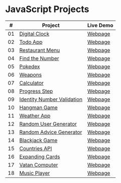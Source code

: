 # JavaScript Projects


|  #  | Project                                                                                 | Live Demo                                                           |
| :-: | --------------------------------------------------------------------------------------- | ------------------------------------------------------------------- |
| 01  | [Digital Clock](https://github.com/kadirzkaya/Digital-Clock)                            | [Webpage](https://kadirzkaya.github.io/Digital-Clock/)              |
| 02  | [Todo App](https://github.com/kadirzkaya/Todo-App)                                      | [Webpage](https://kadirzkaya.github.io/Todo-App/)               |
| 03  | [Restaurant Menu](https://github.com/kadirzkaya/Restaurant-Menu)                        | [Webpage](https://kadirzkaya.github.io/Restaurant-Menu/)            |
| 04  | [Find the Number](https://github.com/kadirzkaya/Find-Number)                            | [Webpage](https://kadirzkaya.github.io/Find-Number/)            |
| 05  | [Pokedex](https://github.com/kadirzkaya/Pokedex)                                        | [Webpage](https://kadirzkaya.github.io/Pokedex/)                    |
| 06  | [Weapons](https://github.com/kadirzkaya/Weapons)                                        | [Webpage](https://kadirzkaya.github.io/Weapons/)                    |
| 07  | [Calculator](https://github.com/kadirzkaya/Calculator)                                  | [Webpage](https://kadirzkaya.github.io/Calculator/)                 |
| 08  | [Progress Step](https://github.com/kadirzkaya/Progress-Step)                            | [Webpage](https://kadirzkaya.github.io/Progress-Step/)           |
| 09  | [Identity Number Validation](https://github.com/kadirzkaya/TC-Validation)               | [Webpage](https://kadirzkaya.github.io/TC-Validation/)              |
| 10  | [Hangman Game](https://github.com/kadirzkaya/Hangman-Game)                              | [Webpage](https://kadirzkaya.github.io/Hangman-Game/)               |
| 11  | [Weather App](https://github.com/kadirzkaya/Weather-App)                                | [Webpage](https://kadirzkaya.github.io/Weather-App/)                |
| 12  | [Random User Generator](https://github.com/kadirzkaya/Random-User-Generator)            | [Webpage](https://kadirzkaya.github.io/Random-User-Generator/)      |
| 13  | [Random Advice Generator](https://github.com/kadirzkaya/Random-Advice-Generator)        | [Webpage](https://kadirzkaya.github.io/Random-Advice-Generator/)    |
| 14  | [Blackjack Game](https://github.com/kadirzkaya/Blackjack-Game)                          | [Webpage](https://kadirzkaya.github.io/Blackjack-Game/)                  |
| 15  | [Countries API](https://github.com/kadirzkaya/Countries-Api)                            | [Webpage](https://kadirzkaya.github.io/Countries-Api/)                  |
| 16  | [Expanding Cards](https://github.com/kadirzkaya/Expanding-Cards)                        | [Webpage](https://kadirzkaya.github.io/Expanding-Cards/)               |
| 17  | [Vatan Computer](https://github.com/kadirzkaya/Vatan-Computer)                          | [Webpage](https://kadirzkaya.github.io/Vatan-Computer/)                |
| 18  | [Music Player](https://github.com/kadirzkaya/Music-Player)                              | [Webpage](https://kadirzkaya.github.io/Music-Player/)                |
